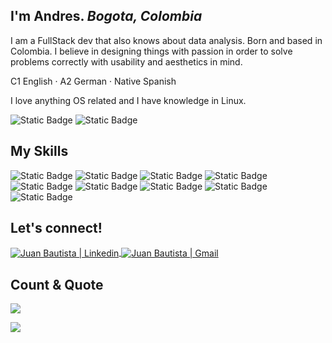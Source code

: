 ## I'm Andres. *Bogota, Colombia*

I am a FullStack dev that also knows about data analysis. Born and based in Colombia. I believe in designing things with passion in order to solve problems correctly with usability and aesthetics in mind.

C1 English · A2 German · Native Spanish

I love anything OS related and I have knowledge in Linux.

![Static Badge](https://img.shields.io/badge/arch-1793D1?style=for-the-badge&logo=arch%20linux&logoColor=white)
![Static Badge](https://img.shields.io/badge/bash-4EAA25?style=for-the-badge&logo=gnu%20bash&logoColor=white)

## My Skills

![Static Badge](https://img.shields.io/badge/react-F72585?style=for-the-badge&logo=react&logoColor=white)
![Static Badge](https://img.shields.io/badge/node.js-B5179E?style=for-the-badge&logo=node.js&logoColor=white)
![Static Badge](https://img.shields.io/badge/python-7209B7?style=for-the-badge&logo=python&logoColor=white)
![Static Badge](https://img.shields.io/badge/sql-560BAD?style=for-the-badge&logo=postgresql&logoColor=white)
![Static Badge](https://img.shields.io/badge/TypeScript-480CA8?style=for-the-badge&logo=typescript&logoColor=white)
![Static Badge](https://img.shields.io/badge/javascript-3A0CA3?style=for-the-badge&logo=javascript&logoColor=white)
![Static Badge](https://img.shields.io/badge/css-3F37C9?style=for-the-badge&logo=css3&logoColor=white)
![Static Badge](https://img.shields.io/badge/html-4361EE?style=for-the-badge&logo=html5&logoColor=white)
![Static Badge](https://img.shields.io/badge/jupyter-4895EF?style=for-the-badge&logo=jupyter&logoColor=white)

## Let's connect!

<a href="https://www.linkedin.com/in/juanandresbautistafsd/" target="_blank">
  <img align="center" alt="Juan Bautista | Linkedin" src="https://img.shields.io/badge/Linkedin-blue?style=for-the-badge&logo=linkedin&logoColor=white" />
</a>
<a href="mailto:juanb.perez96@gmail.com" >
  <img align="center" alt="Juan Bautista | Gmail" src="https://img.shields.io/badge/gmail-EA4335?style=for-the-badge&logo=gmail&logoColor=white" />
</a>

## Count & Quote

![](https://profile-counter.glitch.me/JuanBaut/count.svg)

![](https://quotes-github-readme.vercel.app/api?type=horizontal&theme=merko)

